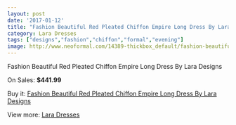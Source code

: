 ```yaml
---
layout: post
date: '2017-01-12'
title: "Fashion Beautiful Red Pleated Chiffon Empire Long Dress By Lara Designs"
category: Lara Dresses
tags: ["designs","fashion","chiffon","formal","evening"]
image: http://www.neoformal.com/14389-thickbox_default/fashion-beautiful-red-pleated-chiffon-empire-long-dress-by-lara-designs.jpg
---
```

Fashion Beautiful Red Pleated Chiffon Empire Long Dress By Lara Designs

On Sales: **$441.99**
<a href="https://www.neoformal.com/en/lara-dresses/4911-fashion-beautiful-red-pleated-chiffon-empire-long-dress-by-lara-designs.html"><amp-img layout="responsive" width="600" height="600" src="//www.neoformal.com/14389-thickbox_default/fashion-beautiful-red-pleated-chiffon-empire-long-dress-by-lara-designs.jpg" alt="Fashion Beautiful Red Pleated Chiffon Empire Long Dress By Lara Designs 0" /></a>
<a href="https://www.neoformal.com/en/lara-dresses/4911-fashion-beautiful-red-pleated-chiffon-empire-long-dress-by-lara-designs.html"><amp-img layout="responsive" width="600" height="600" src="//www.neoformal.com/14391-thickbox_default/fashion-beautiful-red-pleated-chiffon-empire-long-dress-by-lara-designs.jpg" alt="Fashion Beautiful Red Pleated Chiffon Empire Long Dress By Lara Designs 1" /></a>
<a href="https://www.neoformal.com/en/lara-dresses/4911-fashion-beautiful-red-pleated-chiffon-empire-long-dress-by-lara-designs.html"><amp-img layout="responsive" width="600" height="600" src="//www.neoformal.com/14390-thickbox_default/fashion-beautiful-red-pleated-chiffon-empire-long-dress-by-lara-designs.jpg" alt="Fashion Beautiful Red Pleated Chiffon Empire Long Dress By Lara Designs 2" /></a>

Buy it: [Fashion Beautiful Red Pleated Chiffon Empire Long Dress By Lara Designs](https://www.neoformal.com/en/lara-dresses/4911-fashion-beautiful-red-pleated-chiffon-empire-long-dress-by-lara-designs.html "Fashion Beautiful Red Pleated Chiffon Empire Long Dress By Lara Designs")

View more: [Lara Dresses](https://www.neoformal.com/en/57-lara-dresses "Lara Dresses")
